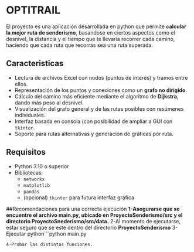 # OPTITRAIL
El proyecto es una aplicación desarrollada en python que permite **calcular la mejor ruta de senderismo**, basandose en ciertos aspectos como el desnivel, la distancia y el tiempo que te llevaria recorrer cada camino,  haciendo que cada ruta que recorras sea una ruta superada.

## Caracteristicas

- Lectura de archivos Excel con nodos (puntos de interés) y tramos entre ellos.
- Representación de los puntos y conexiones como un **grafo no dirigido**.
- Cálculo del camino más eficiente mediante el algoritmo de **Dijkstra**, dando más peso al desnivel.
- Visualización del grafo general y de las rutas posibles con resúmenes individuales.
- Interfaz basada en consola (con posibilidad de ampliar a GUI con `tkinter`.
- Soporte para rutas alternativas y generación de gráficas por ruta.
## Requisitos
- Python 3.10 o superior
- Bibliotecas:
  - `networkx`
  - `matplotlib`
  - `pandas`
  - (opcional) `tkinter` para futura interfaz gráfica
  
##Recomendaciones para una correcta ejecución
**1-Asegurarse que se encuentre el archivo 
    main.py, ubicado en ProyectoSenderismo/src y el directorio 
    ProyectoSnederismo/src/data.**
2-Al momento de ejecutarse, estar seguro que se este dentro del directorio **ProyectoSenderismo**
3-Ejecutar python```python
 main.py
``` en el cdm
4-Probar las distintas funciones.